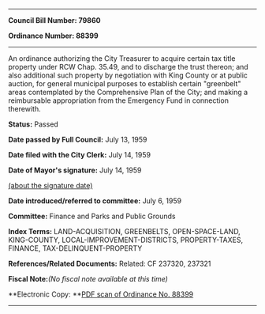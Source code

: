 

********

**Council Bill Number: 79860**
   
**Ordinance Number: 88399**
********

 An ordinance authorizing the City Treasurer to acquire certain tax title property under RCW Chap. 35.49, and to discharge the trust thereon; and also additional such property by negotiation with King County or at public auction, for general municipal purposes to establish certain "greenbelt" areas contemplated by the Comprehensive Plan of the City; and making a reimbursable appropriation from the Emergency Fund in connection therewith.

**Status:** Passed
   
**Date passed by Full Council:** July 13, 1959
   
**Date filed with the City Clerk:** July 14, 1959
   
**Date of Mayor's signature:** July 14, 1959
   
[(about the signature date)](/~public/approvaldate.htm)
   
   
   
**Date introduced/referred to committee:** July 6, 1959
   
**Committee:** Finance and Parks and Public Grounds
   
   
**Index Terms:** LAND-ACQUISITION, GREENBELTS, OPEN-SPACE-LAND, KING-COUNTY, LOCAL-IMPROVEMENT-DISTRICTS, PROPERTY-TAXES, FINANCE, TAX-DELINQUENT-PROPERTY

**References/Related Documents:** Related: CF 237320, 237321

**Fiscal Note:**_(No fiscal note available at this time)_

**Electronic Copy: **[PDF scan of Ordinance No. 88399](/~archives/Ordinances/Ord_88399.pdf)

********


